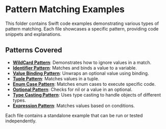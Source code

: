 # Pattern Matching Examples

This folder contains Swift code examples demonstrating various types of pattern matching. Each file showcases a specific pattern, providing code snippets and explanations.

## Patterns Covered

- **[WildCard Pattern](WildcardPattern.swift)**: Demonstrates how to ignore values in a match.
- **[Identifier Pattern](README.md)**: Matches and binds a value to a variable.
- **[Value Binding Pattern](ValueBindingPattern.swift)**: Unwraps an optional value using binding.
- **[Tuple Pattern](TuplePattern.swift)**: Matches values in a tuple.
- **[Enum Case Pattern](EnumCasePattern.swift)**: Matches enum cases to execute specific code.
- **[Optional Pattern](OptionalPattern.swift)**: Checks for nil or a value in an optional.
- **[Type Casting Pattern](TypeCastingPattern.swift)**: Uses type casting to handle objects of different types.
- **[Expression Pattern](ExpressionPattern.swift)**: Matches values based on conditions.

Each file contains a standalone example that can be run or tested independently.

